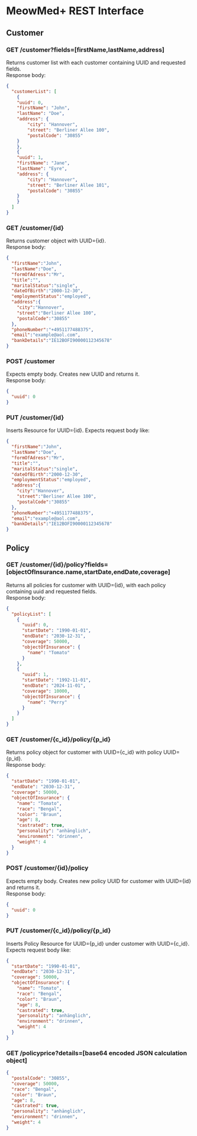 # MeowMed+ REST Interface
## Customer
### GET /customer?fields=[firstName,lastName,address]
Returns customer list with each customer containing UUID and requested fields.  
Response body:
```json
{
  "customerList": [
	{
  	"uuid": 0,
  	"firstName": "John",
  	"lastName": "Doe",
  	"address": {
    	"city": "Hannover",
    	"street": "Berliner Allee 100",
    	"postalCode": "30855"
  	}
	},
	{
  	"uuid": 1,
  	"firstName": "Jane",
  	"lastName": "Eyre",
  	"address": {
    	"city": "Hannover",
    	"street": "Berliner Allee 101",
    	"postalCode": "30855"
  	}
	}
  ]
}
```


### GET /customer/{id}
Returns customer object with UUID={id}.  
Response body:
```json
{
  "firstName":"John",
  "lastName":"Doe",
  "formOfAdress":"Mr",
  "title":"",
  "maritalStatus":"single",
  "dateOfBirth":"2000-12-30",
  "employmentStatus":"employed",
  "address":{
	"city":"Hannover",
	"street":"Berliner Allee 100",
	"postalCode":"30855"
  },
  "phoneNumber":"+4951177488375",
  "email":"example@aol.com",
  "bankDetails":"IE12BOFI90000112345678"
}
```
### POST /customer
Expects empty body. Creates new UUID and returns it.  
Response body:
```json
{
  "uuid": 0
}
```
### PUT /customer/{id}
Inserts Resource for UUID={id}. Expects request body like:
```json
{
  "firstName":"John",
  "lastName":"Doe",
  "formOfAdress":"Mr",
  "title":"",
  "maritalStatus":"single",
  "dateOfBirth":"2000-12-30",
  "employmentStatus":"employed",
  "address":{
	"city":"Hannover",
	"street":"Berliner Allee 100",
	"postalCode":"30855"
  },
  "phoneNumber":"+4951177488375",
  "email":"example@aol.com",
  "bankDetails":"IE12BOFI90000112345678"
}
```
## Policy
### GET /customer/{id}/policy?fields=[objectOfInsurance.name,startDate,endDate,coverage]
Returns all policies for customer with UUID={id}, with each policy containing uuid and requested fields.  
Response body:
```json
{
  "policyList": [
	{
      "uuid": 0,
      "startDate": "1990-01-01",
      "endDate": "2030-12-31",
      "coverage": 50000,
      "objectOfInsurance": {
	    "name": "Tomato"
	  }
	},
	{
      "uuid": 1,
      "startDate": "1992-11-01",
      "endDate": "2024-11-01",
      "coverage": 10000,
      "objectOfInsurance": {
	    "name": "Perry"
	  }
	}
  ]
}
```
### GET /customer/{c_id}/policy/{p_id}
Returns policy object for customer with UUID={c_id} with policy UUID={p_id}.  
Response body:
```json
{
  "startDate": "1990-01-01",
  "endDate": "2030-12-31",
  "coverage": 50000,
  "objectOfInsurance": {
	"name": "Tomato",
	"race": "Bengal",
	"color": "Braun",
	"age": 8,
	"castrated": true,
	"personality": "anhänglich",
	"environment": "drinnen",
	"weight": 4
  }
}
```
### POST /customer/{id}/policy
Expects empty body. Creates new policy UUID for customer with UUID={id} and returns it.  
Response body:
```json
{
  "uuid": 0
}
```
### PUT /customer/{c_id}/policy/{p_id}
Inserts Policy Resource for UUID={p_id} under customer with UUID={c_id}. Expects request body like:
```json
{
  "startDate": "1990-01-01",
  "endDate": "2030-12-31",
  "coverage": 50000,
  "objectOfInsurance": {
	"name": "Tomato",
	"race": "Bengal",
	"color": "Braun",
	"age": 8,
	"castrated": true,
	"personality": "anhänglich",
	"environment": "drinnen",
	"weight": 4
  }
}
```
### GET /policyprice?details=[base64 encoded JSON calculation object]
```json
{
  "postalCode": "30855",
  "coverage": 50000,
  "race": "Bengal",
  "color": "Braun",
  "age": 8,
  "castrated": true,
  "personality": "anhänglich",
  "environment": "drinnen",
  "weight": 4
}
```